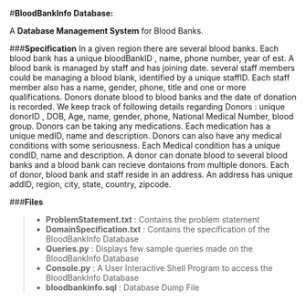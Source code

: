 #**BloodBankInfo Database:**

A **Database Management System** for Blood Banks.

###**Specification**
In a given region there are several blood banks.
Each blood bank has a unique bloodBankID , name, phone number, year of est.
A blood bank is managed by staff and has joining date.
several staff members could be managing a blood blank, identified by a unique staffID.
Each staff member also has a name, gender, phone, title and one or more qualifications.
Donors donate blood to blood banks and the date of donation is recorded.
We keep track of following details regarding Donors : unique donorID , DOB, Age, name, gender, phone, National Medical Number, blood group.
Donors can be taking any medications. Each medication has a unique medID, name and description.
Donors can also have any medical conditions with some seriousness.
Each Medical condition has a unique condID, name and description.
A donor can donate blood to several blood banks and a blood bank can recieve dontaions from multiple donors.
Each of donor, blood bank and staff reside in an address.
An address has unique addID, region, city, state, country, zipcode.

###**Files**
> - **ProblemStatement.txt** :  Contains the problem statement
> - **DomainSpecification.txt** : 	Contains the specification of the BloodBankInfo Database
> - **Queries.py** : Displays few sample queries made on the BloodBankInfo Database
> - **Console.py** : A User Interactive Shell Program to access the BloodBankInfo Database
> - **bloodbankinfo.sql** : Database Dump File